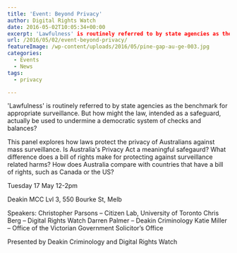 ```yaml
---
title: 'Event: Beyond Privacy'
author: Digital Rights Watch
date: 2016-05-02T10:05:34+00:00
excerpt: 'Lawfulness' is routinely referred to by state agencies as the benchmark for appropriate surveillance. But how might the law, intended as a safeguard, actually be used to undermine a democratic system of checks and balances? This panel explores how laws protect the privacy of Australians against mass surveillance.
url: /2016/05/02/event-beyond-privacy/
featureImage: /wp-content/uploads/2016/05/pine-gap-au-ge-003.jpg
categories:
  - Events
  - News
tags:
  - privacy

---
```

'Lawfulness' is routinely referred to by state agencies as the benchmark for appropriate surveillance. But how might the law, intended as a safeguard, actually be used to undermine a democratic system of checks and balances?

This panel explores how laws protect the privacy of Australians against mass surveillance. Is Australia's Privacy Act a meaningful safegaurd? What difference does a bill of rights make for protecting against surveillance related harms? How does Australia compare with countries that have a bill of rights, such as Canada or the US?

Tuesday 17 May
12-2pm

Deakin MCC
Lvl 3, 550 Bourke St, Melb

Speakers:
Christopher Parsons &#8211; Citizen Lab, University of Toronto
Chris Berg &#8211; Digital Rights Watch
Darren Palmer &#8211; Deakin Criminology
Katie Miller &#8211; Office of the Victorian Government Solicitor&#8217;s Office

Presented by Deakin Criminology and Digital Rights Watch
